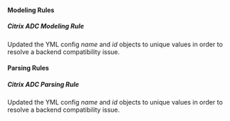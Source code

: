 
#### Modeling Rules

##### Citrix ADC Modeling Rule

Updated the YML config *name* and *id* objects to unique values in order to resolve a backend compatibility issue.

#### Parsing Rules

##### Citrix ADC Parsing Rule

Updated the YML config *name* and *id* objects to unique values in order to resolve a backend compatibility issue.
